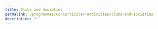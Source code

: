 ```yaml
---
title: Clubs and Societies
permalink: /programmes/Co-Curricular-Activities/clubs-and-societies
description: ""
---
```


